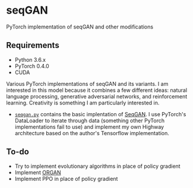 # seqGAN
PyTorch implementation of seqGAN and other modifications

## Requirements
* Python 3.6.x
* PyTorch 0.4.0
* CUDA

Various PyTorch implementations of seqGAN and its variants.  I am interested in this model because it combines a few different ideas: natural language processing, generative adversarial networks, and reinforcement learning.  Creativity is something I am particularly interested in.

* [`seqgan.py`](https://github.com/rhshi/seqGAN/blob/master/seqgan.py) contains the basic implentation of [SeqGAN](https://arxiv.org/pdf/1609.05473.pdf).  I use PyTorch's DataLoader to iterate through data (something other PyTorch implementations fail to use) and implement my own Highway architecture based on the author's Tensorflow implementation.

## To-do
* Try to implement evolutionary algorithms in place of policy gradient
* Implement [ORGAN](https://arxiv.org/pdf/1705.10843.pdf)
* Implement PPO in place of policy gradient
